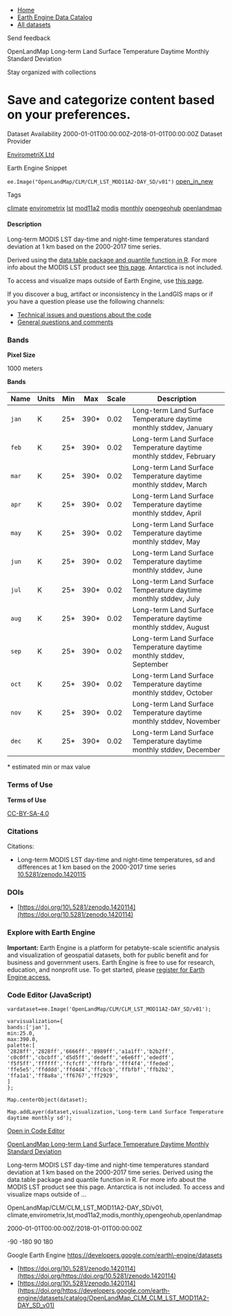 



* [Home](https://developers.google.com/)
* [Earth Engine Data Catalog](https://developers.google.com/earth-engine/datasets)
* [All datasets](https://developers.google.com/earth-engine/datasets/catalog)





 
 
 Send feedback
 
 

OpenLandMap Long\-term Land Surface Temperature Daytime Monthly Standard Deviation


 
 Stay organized with collections
 

 
 Save and categorize content based on your preferences.
====================================================================================================================================================================================








Dataset Availability
2000\-01\-01T00:00:00Z–2018\-01\-01T00:00:00Z
Dataset Provider


[EnvirometriX Ltd](https://doi.org/10.5281/zenodo.1420114)



Earth Engine Snippet


`ee.Image("OpenLandMap/CLM/CLM_LST_MOD11A2-DAY_SD/v01")` 
[open\_in\_new](https://code.earthengine.google.com/?scriptPath=Examples:Datasets/OpenLandMap/OpenLandMap_CLM_CLM_LST_MOD11A2-DAY_SD_v01)





Tags


[climate](/earth-engine/datasets/tags/climate)
[envirometrix](/earth-engine/datasets/tags/envirometrix)
[lst](/earth-engine/datasets/tags/lst)
[mod11a2](/earth-engine/datasets/tags/mod11a2)
[modis](/earth-engine/datasets/tags/modis)
[monthly](/earth-engine/datasets/tags/monthly)
[opengeohub](/earth-engine/datasets/tags/opengeohub)
[openlandmap](/earth-engine/datasets/tags/openlandmap)








#### Description



Long\-term MODIS LST day\-time and night\-time temperatures standard deviation
at 1 km based on the 2000\-2017 time series.


Derived using the [data.table package and quantile function in R](https://gitlab.com/openlandmap/global-layers/tree/master/input_layers/MOD11A2).
For more info about the MODIS LST product see [this page](https://lpdaac.usgs.gov/products/mod11a2v006/).
Antarctica is not included.


To access and visualize maps outside of Earth Engine, use [this page](https://opengeohub.org/about-openlandmap).


If you discover a bug, artifact or inconsistency in the LandGIS maps
or if you have a question please use the following channels:


* [Technical issues and questions about the code](https://gitlab.com/openlandmap/global-layers/issues)
* [General questions and comments](https://disqus.com/home/forums/landgis/)





### Bands



**Pixel Size**
  
1000 meters



**Bands**




| Name | Units | Min | Max | Scale | Description |
| --- | --- | --- | --- | --- | --- |
| `jan` | K | 25\* | 390\* | 0\.02 | Long\-term Land Surface Temperature daytime monthly stddev, January |
| `feb` | K | 25\* | 390\* | 0\.02 | Long\-term Land Surface Temperature daytime monthly stddev, February |
| `mar` | K | 25\* | 390\* | 0\.02 | Long\-term Land Surface Temperature daytime monthly stddev, March |
| `apr` | K | 25\* | 390\* | 0\.02 | Long\-term Land Surface Temperature daytime monthly stddev, April |
| `may` | K | 25\* | 390\* | 0\.02 | Long\-term Land Surface Temperature daytime monthly stddev, May |
| `jun` | K | 25\* | 390\* | 0\.02 | Long\-term Land Surface Temperature daytime monthly stddev, June |
| `jul` | K | 25\* | 390\* | 0\.02 | Long\-term Land Surface Temperature daytime monthly stddev, July |
| `aug` | K | 25\* | 390\* | 0\.02 | Long\-term Land Surface Temperature daytime monthly stddev, August |
| `sep` | K | 25\* | 390\* | 0\.02 | Long\-term Land Surface Temperature daytime monthly stddev, September |
| `oct` | K | 25\* | 390\* | 0\.02 | Long\-term Land Surface Temperature daytime monthly stddev, October |
| `nov` | K | 25\* | 390\* | 0\.02 | Long\-term Land Surface Temperature daytime monthly stddev, November |
| `dec` | K | 25\* | 390\* | 0\.02 | Long\-term Land Surface Temperature daytime monthly stddev, December |


 \* estimated min or max value


### Terms of Use


**Terms of Use**


[CC\-BY\-SA\-4\.0](https://spdx.org/licenses/CC-BY-SA-4.0.html)




### Citations



Citations:
* Long\-term MODIS LST day\-time and night\-time temperatures, sd and differences
at 1 km based on the 2000\-2017 time series
[10\.5281/zenodo.1420115](https://doi.org/10.5281/zenodo.1420114)





### DOIs


* [https://doi.org/10\.5281/zenodo.1420114](https://doi.org/10.5281/zenodo.1420114)




### Explore with Earth Engine


**Important:** 
 Earth Engine is a platform for petabyte\-scale scientific analysis and visualization of
 geospatial datasets, both for public benefit and for business and government users.
 Earth Engine is free to use for research, education, and nonprofit use. To get started, please
 [register for Earth Engine access.](https://console.cloud.google.com/earth-engine)



### Code Editor (JavaScript)



```
vardataset=ee.Image('OpenLandMap/CLM/CLM_LST_MOD11A2-DAY_SD/v01');

varvisualization={
bands:['jan'],
min:25.0,
max:390.0,
palette:[
'2828ff','2828ff','6666ff','8989ff','a1a1ff','b2b2ff',
'c0c0ff','cbcbff','d5d5ff','dedeff','e6e6ff','ededff',
'f5f5ff','ffffff','fcfcff','fffbfb','fff4f4','ffeded',
'ffe5e5','ffdddd','ffd4d4','ffcbcb','ffbfbf','ffb2b2',
'ffa1a1','ff8a8a','ff6767','ff2929',
]
};

Map.centerObject(dataset);

Map.addLayer(dataset,visualization,'Long-term Land Surface Temperature daytime monthly sd');
```



[Open in Code Editor](https://code.earthengine.google.com/?scriptPath=Examples:Datasets/OpenLandMap/OpenLandMap_CLM_CLM_LST_MOD11A2-DAY_SD_v01)


[OpenLandMap Long\-term Land Surface Temperature Daytime Monthly Standard Deviation](/earth-engine/datasets/catalog/OpenLandMap_CLM_CLM_LST_MOD11A2-DAY_SD_v01)

Long\-term MODIS LST day\-time and night\-time temperatures standard deviation at 1 km based on the 2000\-2017 time series. Derived using the data.table package and quantile function in R. For more info about the MODIS LST product see this page. Antarctica is not included. To access and visualize maps outside of …

 OpenLandMap/CLM/CLM\_LST\_MOD11A2\-DAY\_SD/v01,
 climate,envirometrix,lst,mod11a2,modis,monthly,opengeohub,openlandmap

2000\-01\-01T00:00:00Z/2018\-01\-01T00:00:00Z



 \-90 \-180 90 180
 



Google Earth Engine
https://developers.google.com/earth\-engine/datasets

* [https://doi.org/10\.5281/zenodo.1420114](https://doi.org/https://doi.org/10.5281/zenodo.1420114)
* [https://doi.org/10\.5281/zenodo.1420114](https://doi.org/https://developers.google.com/earth-engine/datasets/catalog/OpenLandMap_CLM_CLM_LST_MOD11A2-DAY_SD_v01)









